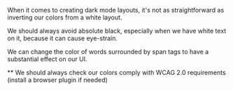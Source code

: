 When it comes to creating dark mode layouts, it's not as straightforward as inverting our colors from a white layout. 

We should always avoid absolute black, especially when we have white text on it, because it can cause eye-strain.

We can change the color of words surrounded by span tags to have a substantial effect on our UI. 

** We should always check our colors comply with WCAG 2.0 requirements (install a browser plugin if needed)